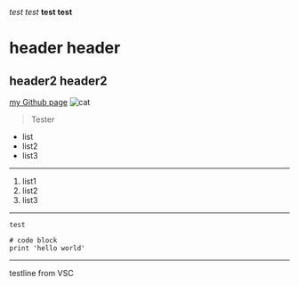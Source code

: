 *test test*
**test test**
# header header
## header2 header2
[my Github page](https://httrieu.github.io/cse15l-lab-reports/experiment.md)
![cat](https://upload.wikimedia.org/wikipedia/commons/thumb/3/3a/Cat03.jpg/1200px-Cat03.jpg)
> Tester
* list
* list2
* list3
---
1. list1
2. list2
3. list3
---
`test`

```
# code block
print 'hello world'
```
---
testline from VSC
